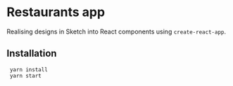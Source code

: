 # Restaurants app
Realising designs in Sketch into React components using `create-react-app`.

## Installation
 
 ```
  yarn install
  yarn start
```